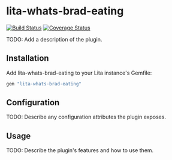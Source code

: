 # lita-whats-brad-eating

[![Build Status](https://travis-ci.org/EcstasyH/lita-whats-brad-eating.png?branch=master)](https://travis-ci.org/EcstasyH/lita-whats-brad-eating)
[![Coverage Status](https://coveralls.io/repos/EcstasyH/lita-whats-brad-eating/badge.png)](https://coveralls.io/r/EcstasyH/lita-whats-brad-eating)

TODO: Add a description of the plugin.

## Installation

Add lita-whats-brad-eating to your Lita instance's Gemfile:

``` ruby
gem "lita-whats-brad-eating"
```

## Configuration

TODO: Describe any configuration attributes the plugin exposes.

## Usage

TODO: Describe the plugin's features and how to use them.
